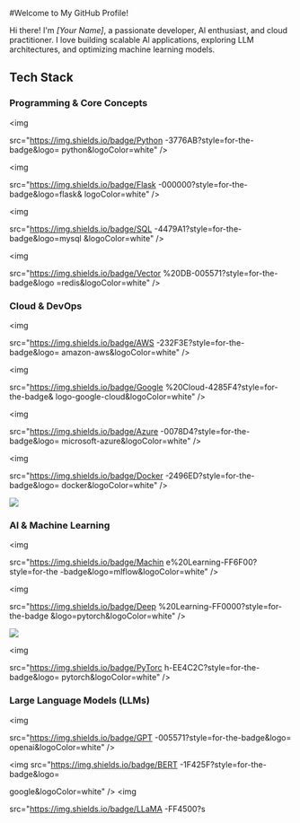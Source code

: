 #Welcome to My GitHub Profile!

Hi there! I'm *[Your Name]*, a passionate developer, Al enthusiast, and cloud practitioner. I love building scalable Al applications, exploring LLM architectures, and optimizing machine learning models.

## Tech Stack

### Programming & Core Concepts

<p align="left">

<img

src="https://img.shields.io/badge/Python -3776AB?style=for-the-badge&logo= python&logoColor=white" />

<img

src="https://img.shields.io/badge/Flask -000000?style=for-the-badge&logo=flask& logoColor=white" />

<img

src="https://img.shields.io/badge/SQL -4479A1?style=for-the-badge&logo=mysql &logoColor=white" />

<img

src="https://img.shields.io/badge/Vector %20DB-005571?style=for-the-badge&logo =redis&logoColor=white" />

</p>

### Cloud & DevOps

<p align="left">

<img

src="https://img.shields.io/badge/AWS -232F3E?style=for-the-badge&logo= amazon-aws&logoColor=white" />

<img

src="https://img.shields.io/badge/Google %20Cloud-4285F4?style=for-the-badge& logo-google-cloud&logoColor=white" />

<img

src="https://img.shields.io/badge/Azure -0078D4?style=for-the-badge&logo= microsoft-azure&logoColor=white" />

<img

src="https://img.shields.io/badge/Docker -2496ED?style=for-the-badge&logo= docker&logoColor=white" />

<img src="https://img.shields.io/badge/Kubern etes-326CE5?style=for-the-badge&logo= kubernetes&logoColor=white" />

</p>

### Al & Machine Learning

<p align="left">

<img

src="https://img.shields.io/badge/Machin e%20Learning-FF6F00?style=for-the -badge&logo=mlflow&logoColor=white" />

<img

src="https://img.shields.io/badge/Deep %20Learning-FF0000?style=for-the-badge &logo=pytorch&logoColor=white" />

<img src="https://img.shields.io/badge/TensorF low-FF6F00?style=for-the-badge&logo= tensorflow&logoColor=white" />

<img

src="https://img.shields.io/badge/PyTorc h-EE4C2C?style=for-the-badge&logo= pytorch&logoColor=white" /> </p>

### Large Language Models (LLMs)

<p align="left">

<img

src="https://img.shields.io/badge/GPT -005571?style=for-the-badge&logo= openai&logoColor=white" />

<img src="https://img.shields.io/badge/BERT -1F425F?style=for-the-badge&logo=

google&logoColor=white" /> <img

src="https://img.shields.io/badge/LLaMA -FF4500?s
